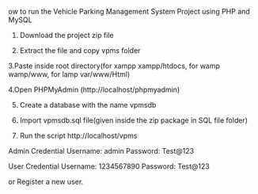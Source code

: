 ow to run the Vehicle Parking Management System Project using PHP and MySQL

1. Download the project zip file

2. Extract the file and copy vpms folder

3.Paste inside root directory(for xampp xampp/htdocs, for wamp wamp/www, for lamp var/www/Html)

4.Open PHPMyAdmin (http://localhost/phpmyadmin)

5. Create a database with the name  vpmsdb

6. Import vpmsdb.sql file(given inside the zip package in SQL file folder)

7. Run the script http://localhost/vpms

Admin Credential
Username: admin
Password: Test@123

User Credential
Username: 1234567890
Password: Test@123

or Register a new user.
